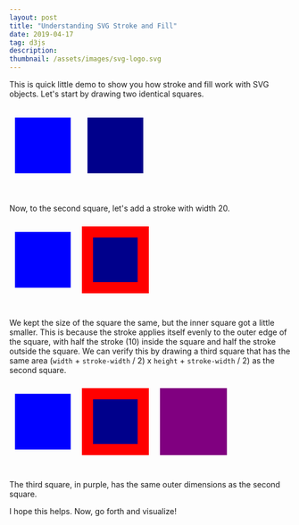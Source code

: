 ```yaml
---
layout: post
title: "Understanding SVG Stroke and Fill"
date: 2019-04-17
tag: d3js
description:
thumbnail: /assets/images/svg-logo.svg
---
```


This is quick little demo to show you how stroke and fill work with SVG objects. Let's start by drawing two identical squares.

<svg width="400" height="160">
    <rect x="10" y="20" width="100" height="100" fill="blue"></rect>
    <rect x="140" y="20" width="100" height="100" fill="darkblue"></rect>
</svg>

Now, to the second square, let's add a stroke with width 20.

<svg width="400" height="160">
    <rect x="10" y="20" width="100" height="100" fill="blue"></rect>
    <rect x="140" y="20" width="100" height="100" fill="darkblue" stroke="red" stroke-width="20"></rect>
</svg>

We kept the size of the square the same, but the inner square got a little smaller. This is because the stroke applies itself evenly to the outer edge of the square, with half the stroke (10) inside the square and half the stroke outside the square. We can verify this by drawing a third square that has the same area (`width` + `stroke-width` / 2) x `height` + `stroke-width` / 2) as the second square.

<svg width="400" height="160">
    <rect x="10" y="20" width="100" height="100" fill="blue"></rect>
    <rect x="140" y="20" width="100" height="100" fill="darkblue" stroke="red" stroke-width="20"></rect>
    <rect x="270" y="10" width="120" height="120" fill="purple"></rect>
</svg>

The third square, in purple, has the same outer dimensions as the second square.

I hope this helps. Now, go forth and visualize!
